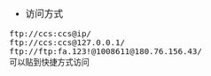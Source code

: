 <span  style="font-family: Simsun,serif; font-size: 17px; ">

- 访问方式
~~~
ftp://ccs:ccs@ip/
ftp://ccs:ccs@127.0.0.1/ 
ftp://ftp:fa.123!@1008611@180.76.156.43/
可以贴到快捷方式访问
~~~

</span>